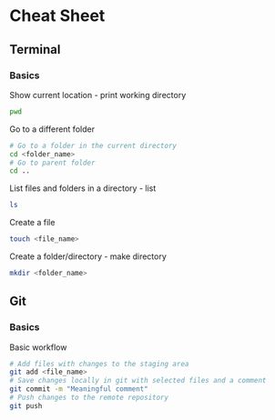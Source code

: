 # Cheat Sheet
## Terminal
### Basics
Show current location - print working directory
```sh
pwd
```
Go to a different folder
```sh
# Go to a folder in the current directory
cd <folder_name>
# Go to parent folder
cd ..
```
List files and folders in a directory - list
```sh
ls
```
Create a file
```sh
touch <file_name>
```
Create a folder/directory - make directory
```sh
mkdir <folder_name>
```
## Git
### Basics
Basic workflow
```sh
# Add files with changes to the staging area
git add <file_name>
# Save changes locally in git with selected files and a comment 
git commit -m "Meaningful comment"
# Push changes to the remote repository
git push
```